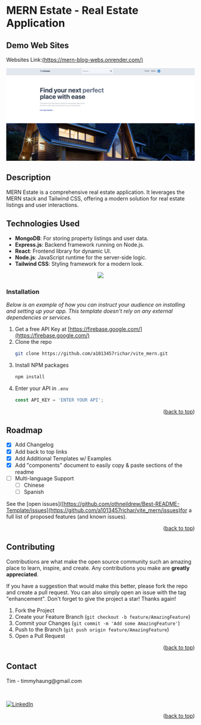# MERN Estate - Real Estate Application

## Demo Web Sites
Websites Link:[(https://mern-blog-webs.onrender.com/)](https://mern-blog-webs.onrender.com/)

<a href="https://mern-vite-new.onrender.com/" style="cursor: pointer;">
    <img src="https://github.com/a1013457richar/vite_mern/blob/main/1.png" alt="MERN Estate">
</a>


## Description
MERN Estate is a comprehensive real estate application. It leverages the MERN stack and Tailwind CSS, offering a modern solution for real estate listings and user interactions.

## Technologies Used
- **MongoDB**: For storing property listings and user data.
- **Express.js**: Backend framework running on Node.js.
- **React**: Frontend library for dynamic UI.
- **Node.js**: JavaScript runtime for the server-side logic.
- **Tailwind CSS**: Styling framework for a modern look.


<p align="center">
  <a href="https://skillicons.dev">
    <img src="https://skillicons.dev/icons?i=git,react,vite,tailwind,mongodb,nodejs,express" />
  </a>
</p>

### Installation

_Below is an example of how you can instruct your audience on installing and setting up your app. This template doesn't rely on any external dependencies or services._

1. Get a free API Key at [https://firebase.google.com/](https://firebase.google.com/)
2. Clone the repo
   ```sh
   git clone https://github.com/a1013457richar/vite_mern.git
   ```
3. Install NPM packages
   ```sh
   npm install
   ```
4. Enter your API in `.env`
   ```js
   const API_KEY = 'ENTER YOUR API';
   ```

<p align="right">(<a href="#readme-top">back to top</a>)</p>


<!-- ROADMAP -->
## Roadmap

- [x] Add Changelog
- [x] Add back to top links
- [x] Add Additional Templates w/ Examples
- [x] Add "components" document to easily copy & paste sections of the readme
- [ ] Multi-language Support
    - [ ] Chinese
    - [ ] Spanish

See the [open issues]([https://github.com/othneildrew/Best-README-Template/issues](https://github.com/a1013457richar/vite_mern/issues)for a full list of proposed features (and known issues).

<p align="right">(<a href="#readme-top">back to top</a>)</p>

<!-- CONTRIBUTING -->
## Contributing

Contributions are what make the open source community such an amazing place to learn, inspire, and create. Any contributions you make are **greatly appreciated**.

If you have a suggestion that would make this better, please fork the repo and create a pull request. You can also simply open an issue with the tag "enhancement".
Don't forget to give the project a star! Thanks again!

1. Fork the Project
2. Create your Feature Branch (`git checkout -b feature/AmazingFeature`)
3. Commit your Changes (`git commit -m 'Add some AmazingFeature'`)
4. Push to the Branch (`git push origin feature/AmazingFeature`)
5. Open a Pull Request

<p align="right">(<a href="#readme-top">back to top</a>)</p>

<!-- CONTACT -->
## Contact
<div>
<p>Tim - timmyhaung@gmail.com</p>
 <br/>
   
[![LinkedIn](https://img.shields.io/badge/LinkedIn-0077B5?style=for-the-badge&logo=linkedin&logoColor=white)](https://www.linkedin.com/in/tim-h-23ba64127/)
</div>

<p align="right">(<a href="#readme-top">back to top</a>)</p>



